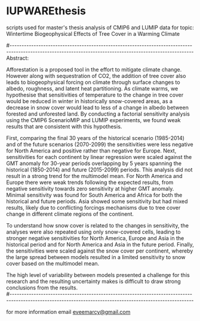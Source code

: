 # IUPWAREthesis
scripts used for master's thesis analysis of CMIP6 and LUMIP data for topic: Wintertime Biogeophysical Effects of Tree Cover in a Warming Climate 

#----------------------------------------------------------------------------------------------------------------------------------------------------------
Abstract:

Afforestation is a proposed tool in the effort to mitigate climate change. However along with sequestration of CO2, the addition of tree cover also leads to biogeophysical forcing on climate through surface changes to albedo, roughness, and latent heat partitioning. As climate warms, we hypothesise that sensitivities of temperature to the change in tree cover would be reduced in winter in historically snow-covered areas, as a decrease in snow cover would lead to less of a change in albedo between forested and unforested land. By conducting a factorial sensitivity analysis using the CMIP6 ScenarioMIP and LUMIP experiments, we found weak results that are consistent with this hypothesis. 

First, comparing the final 30 years of the historical scenario (1985-2014) and of the future scenarios (2070-2099) the sensitivities were less negative for North America and positive rather than negative for Europe.  Next, sensitivities for each continent by linear regression were scaled against the GMT anomaly for 30-year periods overlapping by 5 years spanning the historical (1850-2014) and future (2015-2099) periods. This analysis did not result in a strong trend for the multimodel mean. For North America and Europe there were weak trends following the expected results, from negative sensitivity towards zero sensitivity at higher GMT anomaly. Minimal sensitivity was found for South America and Africa for both the historical and future periods. Asia showed some sensitivity but had mixed results, likely due to conflicting forcings mechanisms due to tree cover change in different climate regions of the continent. 

To understand how snow cover is related to the changes in sensitivity, the analyses were also repeated using only snow-covered cells, leading to stronger negative sensitivities for North America, Europe and Asia in the historical period and for North America and Asia in the future period. Finally, the sensitivities were scaled against the snow cover per continent, whereby the large spread between models resulted in a limited sensitivity to snow cover based on the multimodel mean. 

The high level of variability between models presented a challenge for this research and the resulting uncertainty makes is difficult to draw strong conclusions from the results.  
#----------------------------------------------------------------------------------------------------------------------------------------------------------

for more information email eveemarcy@gmail.com

